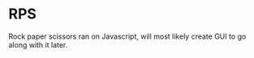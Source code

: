 # RPS
Rock paper scissors ran on Javascript, will most likely create GUI to go along with it later. 
